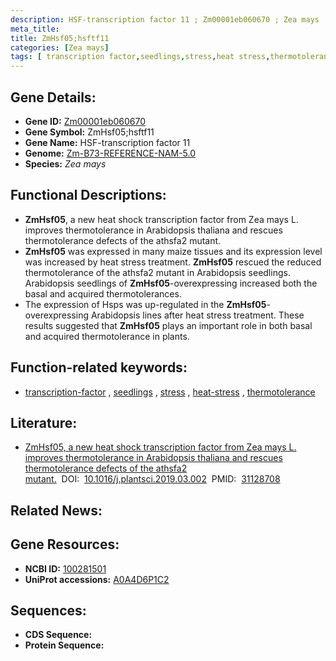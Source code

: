 ```yaml
---
description: HSF-transcription factor 11 ; Zm00001eb060670 ; Zea mays
meta_title:
title: ZmHsf05;hsftf11
categories: [Zea mays]
tags: [ transcription factor,seedlings,stress,heat stress,thermotolerance ]
---
```


## Gene Details:
- **Gene ID:**	[Zm00001eb060670](https://www.maizegdb.org/gene_center/gene/Zm00001eb060670)
- **Gene Symbol:** ZmHsf05;hsftf11
- **Gene Name:** HSF-transcription factor 11
- **Genome:** [Zm-B73-REFERENCE-NAM-5.0](https://www.maizegdb.org/genome/assembly/Zm-B73-REFERENCE-NAM-5.0)
- **Species:** *Zea mays*

## Functional Descriptions:
   - **ZmHsf05**, a new heat shock transcription factor from Zea mays L. improves thermotolerance in Arabidopsis thaliana and rescues thermotolerance defects of the athsfa2 mutant.
   - **ZmHsf05** was expressed in many maize tissues and its expression level was increased by heat stress treatment. **ZmHsf05** rescued the reduced thermotolerance of the athsfa2 mutant in Arabidopsis seedlings. Arabidopsis seedlings of **ZmHsf05**-overexpressing increased both the basal and acquired thermotolerances.
   - The expression of Hsps was up-regulated in the **ZmHsf05**-overexpressing Arabidopsis lines after heat stress treatment. These results suggested that **ZmHsf05** plays an important role in both basal and acquired thermotolerance in plants.

## Function-related keywords:
- [transcription-factor](/tags/transcription-factor/)&nbsp;,&nbsp;[seedlings](/tags/seedlings/)&nbsp;,&nbsp;[stress](/tags/stress/)&nbsp;,&nbsp;[heat-stress](/tags/heat-stress/)&nbsp;,&nbsp;[thermotolerance](/tags/thermotolerance/)

## Literature:
   - [ZmHsf05, a new heat shock transcription factor from Zea mays L. improves thermotolerance in Arabidopsis thaliana and rescues thermotolerance defects of the athsfa2 mutant.]( https://www.sciencedirect.com/science/article/abs/pii/S0168945218315218?via%3Dihub)&nbsp;&nbsp;DOI:&nbsp;&nbsp;[10.1016/j.plantsci.2019.03.002](https://www.sciencedirect.com/science/article/abs/pii/S0168945218315218?via%3Dihub)&nbsp;&nbsp;PMID:&nbsp;&nbsp;[31128708](https://pubmed.ncbi.nlm.nih.gov/31128708/)

## Related News:

## Gene Resources:
- **NCBI ID:**  [100281501](https://www.ncbi.nlm.nih.gov/gene/?term=100281501)
- **UniProt accessions:** [A0A4D6P1C2](https://www.uniprot.org/uniprotkb/A0A4D6P1C2/entry)



## Sequences:
- **CDS Sequence:**
- **Protein Sequence:**
